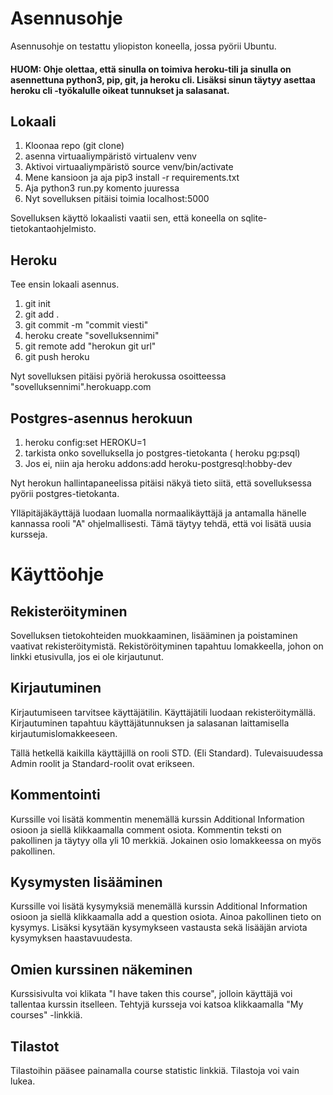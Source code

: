 # Asennusohje

Asennusohje on testattu yliopiston koneella, jossa pyörii Ubuntu. 

#### HUOM: Ohje olettaa, että sinulla on toimiva heroku-tili ja sinulla on asennettuna python3, pip, git, ja heroku cli. Lisäksi sinun täytyy asettaa heroku cli -työkalulle oikeat tunnukset ja salasanat.

## Lokaali
1. Kloonaa repo (git clone)
3. asenna virtuaaliympäristö virtualenv venv 
4. Aktivoi virtuaaliympäristö source venv/bin/activate
2. Mene kansioon ja aja pip3 install -r requirements.txt
3. Aja python3 run.py komento juuressa 
4. Nyt sovelluksen pitäisi toimia localhost:5000

Sovelluksen käyttö lokaalisti vaatii sen, että koneella on sqlite-tietokantaohjelmisto.

## Heroku 
Tee ensin lokaali asennus.
1. git init
2. git add .
3. git commit -m "commit viesti"
4. heroku create "sovelluksennimi"
5. git remote add "herokun git url"
6. git push heroku   

Nyt sovelluksen pitäisi pyöriä herokussa osoitteessa "sovelluksennimi".herokuapp.com

## Postgres-asennus herokuun

1.  heroku config:set HEROKU=1
2.  tarkista onko sovelluksella jo postgres-tietokanta ( heroku pg:psql)
3.  Jos ei, niin aja heroku addons:add heroku-postgresql:hobby-dev

Nyt herokun hallintapaneelissa pitäisi näkyä tieto siitä, että sovelluksessa pyörii postgres-tietokanta. 
  

Ylläpitäjäkäyttäjä luodaan luomalla normaalikäyttäjä ja antamalla hänelle kannassa rooli "A" ohjelmallisesti. Tämä täytyy tehdä, että voi lisätä uusia kursseja.

# Käyttöohje

## Rekisteröityminen

Sovelluksen tietokohteiden muokkaaminen, lisääminen ja poistaminen vaativat rekisteröitymistä. Rekistöröityminen tapahtuu lomakkeella, johon on linkki etusivulla, jos ei ole kirjautunut.

## Kirjautuminen

Kirjautumiseen tarvitsee käyttäjätilin. Käyttäjätili luodaan rekisteröitymällä. Kirjautuminen tapahtuu käyttäjätunnuksen ja salasanan laittamisella kirjautumislomakkeeseen.

Tällä hetkellä kaikilla käyttäjillä on rooli STD. (Eli Standard). Tulevaisuudessa Admin roolit ja Standard-roolit ovat erikseen. 

## Kommentointi

Kurssille voi lisätä kommentin menemällä kurssin Additional Information osioon ja siellä klikkaamalla comment osiota. Kommentin teksti on pakollinen ja täytyy olla yli 10 merkkiä. Jokainen osio lomakkeessa on myös pakollinen.

## Kysymysten lisääminen

Kurssille voi lisätä kysymyksiä menemällä kurssin Additional Information osioon ja siellä klikkaamalla add a question osiota. Ainoa pakollinen tieto on kysymys. Lisäksi kysytään kysymykseen vastausta sekä lisääjän arviota kysymyksen haastavuudesta.

## Omien kurssinen näkeminen

Kurssisivulta voi klikata "I have taken this course", jolloin käyttäjä voi tallentaa kurssin itselleen. Tehtyjä kursseja voi katsoa
klikkaamalla "My courses" -linkkiä.

## Tilastot

Tilastoihin pääsee painamalla course statistic linkkiä. Tilastoja voi vain lukea.
